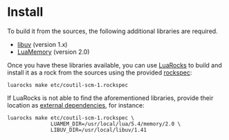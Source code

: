 Install
=======

To build it from the sources,
the following additional libraries are required.

- [libuv](https://libuv.org) (version 1.x)
- [LuaMemory](https://github.com/renatomaia/lua-memory) (version 2.0)

Once you have these libraries available,
you can use [LuaRocks](https://luarocks.org) to build and install it as a rock from the sources using the provided [rockspec](../etc/coutil-scm-1.rockspec):

```shell
luarocks make etc/coutil-scm-1.rockspec
```

If LuaRocks is not able to find the aforementioned libraries,
provide their location as [external dependencies](https://github.com/luarocks/luarocks/wiki/Platform-agnostic-external-dependencies),
for instance:

```shell
luarocks make etc/coutil-scm-1.rockspec \
              LUAMEM_DIR=/usr/local/lua/5.4/memory/2.0 \
              LIBUV_DIR=/usr/local/libuv/1.41
```
